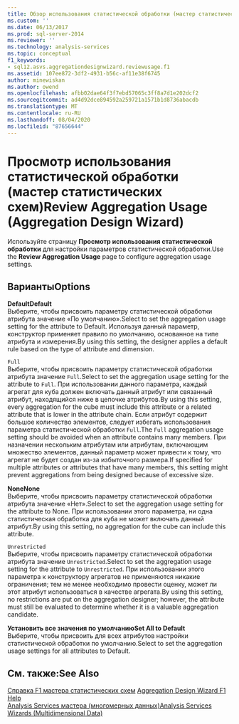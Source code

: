 ```yaml
---
title: Обзор использования статистической обработки (мастер статистических схем) | Документация Майкрософт
ms.custom: ''
ms.date: 06/13/2017
ms.prod: sql-server-2014
ms.reviewer: ''
ms.technology: analysis-services
ms.topic: conceptual
f1_keywords:
- sql12.asvs.aggregationdesignwizard.reviewusage.f1
ms.assetid: 107ee872-3df2-4931-b56c-af11e38f6745
author: minewiskan
ms.author: owend
ms.openlocfilehash: afbb02dae64f3f7ebd57065c3ff8a7d1e202dcf2
ms.sourcegitcommit: ad4d92dce894592a259721a1571b1d8736abacdb
ms.translationtype: MT
ms.contentlocale: ru-RU
ms.lasthandoff: 08/04/2020
ms.locfileid: "87656644"
---
```

# <a name="review-aggregation-usage-aggregation-design-wizard"></a><span data-ttu-id="e00d2-102">Просмотр использования статистической обработки (мастер статистических схем)</span><span class="sxs-lookup"><span data-stu-id="e00d2-102">Review Aggregation Usage (Aggregation Design Wizard)</span></span>
  <span data-ttu-id="e00d2-103">Используйте страницу **Просмотр использования статистической обработки** для настройки параметров статистической обработки.</span><span class="sxs-lookup"><span data-stu-id="e00d2-103">Use the **Review Aggregation Usage** page to configure aggregation usage settings.</span></span>  
  
## <a name="options"></a><span data-ttu-id="e00d2-104">Варианты</span><span class="sxs-lookup"><span data-stu-id="e00d2-104">Options</span></span>  
 <span data-ttu-id="e00d2-105">**Default**</span><span class="sxs-lookup"><span data-stu-id="e00d2-105">**Default**</span></span>  
 <span data-ttu-id="e00d2-106">Выберите, чтобы присвоить параметру статистической обработки атрибута значение «По умолчанию».</span><span class="sxs-lookup"><span data-stu-id="e00d2-106">Select to set the aggregation usage setting for the attribute to Default.</span></span> <span data-ttu-id="e00d2-107">Используя данный параметр, конструктор применяет правило по умолчанию, основанное на типе атрибута и измерения.</span><span class="sxs-lookup"><span data-stu-id="e00d2-107">By using this setting, the designer applies a default rule based on the type of attribute and dimension.</span></span>  
  
 `Full`  
 <span data-ttu-id="e00d2-108">Выберите, чтобы присвоить параметру статистической обработки атрибута значение `Full`.</span><span class="sxs-lookup"><span data-stu-id="e00d2-108">Select to set the aggregation usage setting for the attribute to `Full`.</span></span> <span data-ttu-id="e00d2-109">При использовании данного параметра, каждый агрегат для куба должен включать данный атрибут или связанный атрибут, находящийся ниже в цепочке атрибутов.</span><span class="sxs-lookup"><span data-stu-id="e00d2-109">By using this setting, every aggregation for the cube must include this attribute or a related attribute that is lower in the attribute chain.</span></span> <span data-ttu-id="e00d2-110">Если атрибут содержит большое количество элементов, следует избегать использования параметра статистической обработки `Full`.</span><span class="sxs-lookup"><span data-stu-id="e00d2-110">The `Full` aggregation usage setting should be avoided when an attribute contains many members.</span></span> <span data-ttu-id="e00d2-111">При назначении нескольким атрибутам или атрибутам, включающим множество элементов, данный параметр может привести к тому, что агрегат не будет создан из-за избыточного размера.</span><span class="sxs-lookup"><span data-stu-id="e00d2-111">If specified for multiple attributes or attributes that have many members, this setting might prevent aggregations from being designed because of excessive size.</span></span>  
  
 <span data-ttu-id="e00d2-112">**None**</span><span class="sxs-lookup"><span data-stu-id="e00d2-112">**None**</span></span>  
 <span data-ttu-id="e00d2-113">Выберите, чтобы присвоить параметру статистической обработки атрибута значение «Нет».</span><span class="sxs-lookup"><span data-stu-id="e00d2-113">Select to set the aggregation usage setting for the attribute to None.</span></span> <span data-ttu-id="e00d2-114">При использовании этого параметра, ни одна статистическая обработка для куба не может включать данный атрибут.</span><span class="sxs-lookup"><span data-stu-id="e00d2-114">By using this setting, no aggregation for the cube can include this attribute.</span></span>  
  
 `Unrestricted`  
 <span data-ttu-id="e00d2-115">Выберите, чтобы присвоить параметру статистической обработки атрибута значение `Unrestricted`.</span><span class="sxs-lookup"><span data-stu-id="e00d2-115">Select to set the aggregation usage setting for the attribute to `Unrestricted`.</span></span> <span data-ttu-id="e00d2-116">При использовании этого параметра к конструктору агрегатов не применяются никакие ограничения; тем не менее необходимо провести оценку, может ли этот атрибут использоваться в качестве агрегата.</span><span class="sxs-lookup"><span data-stu-id="e00d2-116">By using this setting, no restrictions are put on the aggregation designer; however, the attribute must still be evaluated to determine whether it is a valuable aggregation candidate.</span></span>  
  
 <span data-ttu-id="e00d2-117">**Установить все значения по умолчанию**</span><span class="sxs-lookup"><span data-stu-id="e00d2-117">**Set All to Default**</span></span>  
 <span data-ttu-id="e00d2-118">Выберите, чтобы присвоить для всех атрибутов настройки статистической обработки по умолчанию.</span><span class="sxs-lookup"><span data-stu-id="e00d2-118">Select to set the aggregation usage settings for all attributes to Default.</span></span>  
  
## <a name="see-also"></a><span data-ttu-id="e00d2-119">См. также:</span><span class="sxs-lookup"><span data-stu-id="e00d2-119">See Also</span></span>  
 <span data-ttu-id="e00d2-120">[Справка F1 мастера статистических схем](aggregation-design-wizard-f1-help.md) </span><span class="sxs-lookup"><span data-stu-id="e00d2-120">[Aggregation Design Wizard F1 Help](aggregation-design-wizard-f1-help.md) </span></span>  
 [<span data-ttu-id="e00d2-121">Analysis Services мастера &#40;многомерных данных&#41;</span><span class="sxs-lookup"><span data-stu-id="e00d2-121">Analysis Services Wizards &#40;Multidimensional Data&#41;</span></span>](analysis-services-wizards-multidimensional-data.md)  
  
  
